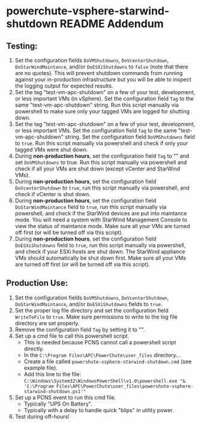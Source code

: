 # powerchute-vsphere-starwind-shutdown README Addendum

## Testing:
1) Set the configuration fields `DoVMShutdowns`, `DoVcenterShutdown`, `DoStarWindMaintance`, and/or `DoESXiShutdowns` to `false` (note that there are no quotes). This will prevent shutdown commands from running against your in-production infrastructure but you will be able to inspect the logging output for expected results.
1) Set the tag "test-vm-apc-shutdown" on a few of your test, development, or less important VMs (in vSphere). Set the configuration field `Tag` to the same "test-vm-apc-shutdown" string. Run this script manually via powershell to make sure only your tagged VMs are logged for shutting down.
1) Set the tag "test-vm-apc-shutdown" on a few of your test, development, or less important VMs. Set the configuration field `Tag` to the same "test-vm-apc-shutdown" string. Set the configuration field `DoVMShutdowns` field to `true`. Run this script manually via powershell and check if only your tagged VMs were shut down.
1) During **non-production hours**, set the configuration field `Tag` to "" and set `DoVMShutdowns` to true. Run this script manually via powershell and check if all your VMs are shut down (except vCenter and StarWind VMs).
1) During **non-production hours**, set the configuration field `DoVcenterShutdown` to `true`, run this script manually via powershell, and check if vCenter is shut down.
1) During **non-production hours**, set the configuration field `DoStarWindMaintance` field to `true`, run this script manually via powershell, and check if the StarWind devices are put into maintance mode. You will need a system with StarWind Management Console to view the status of maintance mode. Make sure all your VMs are turned off first (or will be turned off via this script).
1) During **non-production hours**, set the configuration field `DoESXiShutdowns` field to `true`, run this script manually via powershell, and check if your ESXi hosts are shut down. The StarWind appliance VMs should automatically be shut down first. Make sure all your VMs are turned off first (or will be turned off via this script).


## Production Use:
1) Set the configuration fields `DoVMShutdowns`, `DoVcenterShutdown`, `DoStarWindMaintance`, and/or `DoESXiShutdowns` fields to `true`.
1) Set the proper log file directory and set the configuration field `WriteToFile` to `true`. Make sure permissions to write to the log file directory are set properly.
1) Remove the configuration field `Tag` by setting it to "".
1) Set up a cmd file to call this powershell script.
    - This is needed because PCNS cannot call a powershell script directly.
    - In the `C:\Program Files\APC\PowerChute\user_files` directory...
    - Create a file called `powershute-vsphere-starwind-shutdown.cmd` (see example file).
    - Add this line to the file: `C:\Windows\System32\WindowsPowerShell\v1.0\powershell.exe "& 'C:\Program Files\APC\PowerChute\user_files\powershute-vsphere-starwind-shutdown.ps1'"`
1) Set up a PCNS event to run this cmd file.
    - Typically "UPS On Battery".
    - Typically with a delay to handle quick "blips" in utility power.
1) Test during off-hours!